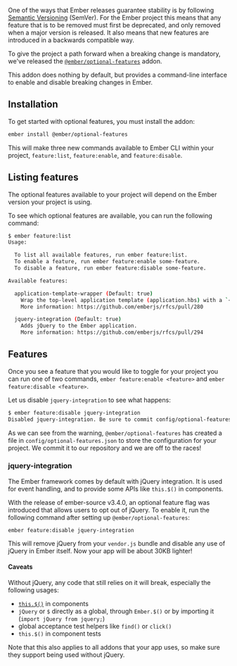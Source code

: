 One of the ways that Ember releases guarantee stability is by following [Semantic Versioning](https://semver.org/) (SemVer).
For the Ember project this means that any feature that is to be removed must first be deprecated,
and only removed when a major version is released.
It also means that new features are introduced in a backwards compatible way.

To give the project a path forward when a breaking change is mandatory, we've released the [`@ember/optional-features`](https://github.com/emberjs/ember-optional-features) addon.

This addon does nothing by default, but provides a command-line interface to enable and disable breaking changes in Ember.

## Installation

To get started with optional features, you must install the addon:

```bash
ember install @ember/optional-features
```

This will make three new commands available to Ember CLI within your project, `feature:list`, `feature:enable`, and `feature:disable`.

## Listing features

The optional features available to your project will depend on the Ember version your project is using.

To see which optional features are available, you can run the following command:

```bash
$ ember feature:list
Usage:

  To list all available features, run ember feature:list.
  To enable a feature, run ember feature:enable some-feature.
  To disable a feature, run ember feature:disable some-feature.

Available features:

  application-template-wrapper (Default: true)
    Wrap the top-level application template (application.hbs) with a `<div class="ember-view">` element.
    More information: https://github.com/emberjs/rfcs/pull/280

  jquery-integration (Default: true)
    Adds jQuery to the Ember application.
    More information: https://github.com/emberjs/rfcs/pull/294
```

## Features

Once you see a feature that you would like to toggle for your project you can run one of two commands, `ember feature:enable <feature>` and `ember feature:disable <feature>`.

Let us disable `jquery-integration` to see what happens:

```bash
$ ember feature:disable jquery-integration
Disabled jquery-integration. Be sure to commit config/optional-features.json to source control!
```

As we can see from the warning, `@ember/optional-features` has created a file in `config/optional-features.json` to store the configuration for your project.
We commit it to our repository and we are off to the races!

### jquery-integration

The Ember framework comes by default with jQuery integration.
It is used for event handling, and to provide some APIs like `this.$()` in components.

With the release of ember-source v3.4.0, an optional feature flag was introduced that allows users to opt out of jQuery.
To enable it, run the following command after setting up `@ember/optional-features`:

```shell
ember feature:disable jquery-integration
```

This will remove jQuery from your `vendor.js` bundle and disable any use of jQuery in Ember itself.
Now your app will be about 30KB lighter!

#### Caveats

Without jQuery, any code that still relies on it will break, especially the following usages:

- [`this.$()`](https://www.emberjs.com/api/ember/release/classes/Component/methods/$?anchor=%24) in components
- `jQuery` or `$` directly as a global, through `Ember.$()` or by importing it (`import jQuery from jquery;`)
- global acceptance test helpers like `find()` or `click()`
- `this.$()` in component tests

Note that this also applies to all addons that your app uses, so make sure they support being used without jQuery.
